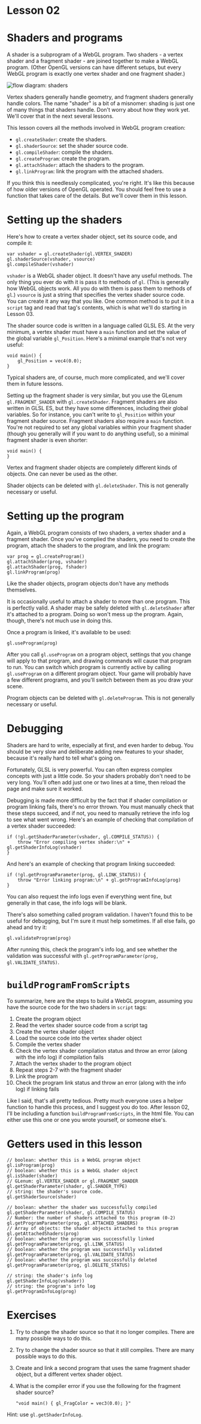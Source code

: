 # Lesson 02

Shaders and programs
====================

A shader is a subprogram of a WebGL program. Two shaders - a vertex shader and a fragment shader -
are joined together to make a WebGL program. (Other OpenGL versions can have different setups, but
every WebGL program is exactly one vertex shader and one fragment shader.)

![flow diagram: shaders](/lessons/img/flow-diagram-shaders.png?raw=true "every WebGL program has one vertex shader and one fragment shader")

Vertex shaders generally handle geometry, and fragment shaders generally handle colors. The name
"shader" is a bit of a misnomer: shading is just one of many things that shaders handle. Don't worry
about how they work yet. We'll cover that in the next several lessons.

This lesson covers all the methods involved in WebGL program creation:

* `gl.createShader`: create the shaders.
* `gl.shaderSource`: set the shader source code.
* `gl.compileShader`: compile the shaders.
* `gl.createProgram`: create the program.
* `gl.attachShader`: attach the shaders to the program.
* `gl.linkProgram`: link the program with the attached shaders.

If you think this is needlessly complicated, you're right. It's like this because of how older
versions of OpenGL operated. You should feel free to use a function that takes care of the details.
But we'll cover them in this lesson.

Setting up the shaders
======================

Here's how to create a vertex shader object, set its source code, and compile it:

	var vshader = gl.createShader(gl.VERTEX_SHADER)
	gl.shaderSource(vshader, vsource)
	gl.compileShader(vshader)

`vshader` is a WebGL shader object. It doesn't have any useful methods. The only thing you ever do
with it is pass it to methods of `gl`. (This is generally how WebGL objects work. All you do with
them is pass them to methods of `gl`.) `vsource` is just a string that specifies the vertex shader
source code. You can create it any way that you like. One common method is to put it in a `script`
tag and read that tag's contents, which is what we'll do starting in Lesson 03.

The shader source code is written in a language called GLSL ES. At the very minimum, a vertex shader
must have a `main` function and set the value of the global variable `gl_Position`. Here's a
minimal example that's not very useful:

	void main() {
	    gl_Position = vec4(0.0);
	}

Typical shaders are, of course, much more complicated, and we'll cover them in future lessons.

Setting up the fragment shader is very similar, but you use the GLenum `gl.FRAGMENT_SHADER` with
`gl.createShader`. Fragment shaders are also written in GLSL ES, but they have some differences,
including their global variables. So for instance, you can't write to `gl_Position` within your
fragment shader source. Fragment shaders also require a `main` function. You're not required to set
any global variables within your fragment shader (though you generally will if you want to do
anything useful), so a minimal fragment shader is even shorter:

	void main() {
	}

Vertex and fragment shader objects are completely different kinds of objects. One can never be used
as the other.

Shader objects can be deleted with `gl.deleteShader`. This is not generally necessary or useful.

Setting up the program
======================

Again, a WebGL program consists of two shaders, a vertex shader and a fragment shader. Once you've
complied the shaders, you need to create the program, attach the shaders to the program, and link
the program:

	var prog = gl.createProgram()
	gl.attachShader(prog, vshader)
	gl.attachShader(prog, fshader)
	gl.linkProgram(prog)

Like the shader objects, program objects don't have any methods themselves.

It is occasionally useful to attach a shader to more than one program. This is perfectly valid. A
shader may be safely deleted with `gl.deleteShader` after it's attached to a program. Doing so won't
mess up the program. Again, though, there's not much use in doing this.

Once a program is linked, it's available to be used:

	gl.useProgram(prog)

After you call `gl.useProgram` on a program object, settings that you change will apply to that
program, and drawing commands will cause that program to run. You can switch which program is
currently active by calling `gl.useProgram` on a different program object. Your game will probably
have a few different programs, and you'll switch between them as you draw your scene.

Program objects can be deleted with `gl.deleteProgram`. This is not generally necessary or useful.

Debugging
=========

Shaders are hard to write, especially at first, and even harder to debug. You should be very slow
and deliberate adding new features to your shader, because it's really hard to tell what's going on.

Fortunately, GLSL is very powerful. You can often express complex concepts with just a little code.
So your shaders probably don't need to be very long. You'll often add just one or two lines at a
time, then reload the page and make sure it worked.

Debugging is made more difficult by the fact that if shader compilation or program linking fails,
there's no error thrown. You must manually check that these steps succeed, and if not, you need to
manually retrieve the info log to see what went wrong. Here's an example of checking that
compilation of a vertex shader succeeded:

	if (!gl.getShaderParameter(vshader, gl.COMPILE_STATUS)) {
		throw "Error compiling vertex shader:\n" + gl.getShaderInfoLog(vshader)
	}

And here's an example of checking that program linking succeeded:

	if (!gl.getProgramParameter(prog, gl.LINK_STATUS)) {
		throw "Error linking program:\n" + gl.getProgramInfoLog(prog)
	}

You can also request the info logs even if everything went fine, but generally in that case, the
info logs will be blank.

There's also something called program validation. I haven't found this to be useful for debugging,
but I'm sure it must help sometimes. If all else fails, go ahead and try it:

	gl.validateProgram(prog)

After running this, check the program's info log, and see whether the validation was successful with
`gl.getProgramParameter(prog, gl.VALIDATE_STATUS)`.

`buildProgramFromScripts`
=========================

To summarize, here are the steps to build a WebGL program, assuming you have the source code for the
two shaders in `script` tags:

1. Create the program object
2. Read the vertex shader source code from a script tag
3. Create the vertex shader object
4. Load the source code into the vertex shader object
5. Compile the vertex shader
6. Check the vertex shader compilation status and throw an error (along with the info log) if
compilation fails
7. Attach the vertex shader to the program object
8. Repeat steps 2-7 with the fragment shader
9. Link the program
10. Check the program link status and throw an error (along with the info log) if linking fails

Like I said, that's all pretty tedious. Pretty much everyone uses a helper function to handle this
process, and I suggest you do too. After lesson 02, I'll be including a function
`buildProgramFromScripts`, in the html file. You can either use this one or one you wrote yourself,
or someone else's.

Getters used in this lesson
===========================

	// boolean: whether this is a WebGL program object
	gl.isProgram(prog)
	// boolean: whether this is a WebGL shader object
	gl.isShader(shader)
	// GLenum: gl.VERTEX_SHADER or gl.FRAGMENT_SHADER
	gl.getShaderParameter(shader, gl.SHADER_TYPE)
	// string: the shader's source code.
	gl.getShaderSource(shader)

	// boolean: whether the shader was successfully compiled
	gl.getShaderParameter(shader, gl.COMPILE_STATUS)
	// Number: the number of shaders attached to this program (0-2)
	gl.getProgramParameter(prog, gl.ATTACHED_SHADERS)
	// Array of objects: the shader objects attached to this program
	gl.getAttachedShaders(prog)
	// boolean: whether the program was successfully linked
	gl.getProgramParameter(prog, gl.LINK_STATUS)
	// boolean: whether the program was successfully validated
	gl.getProgramParameter(prog, gl.VALIDATE_STATUS)
	// boolean: whether the program was successfully deleted
	gl.getProgramParameter(prog, gl.DELETE_STATUS)

	// string: the shader's info log
	gl.getShaderInfoLog(vshader))
	// string: the program's info log
	gl.getProgramInfoLog(prog)

Exercises
=========

1. Try to change the shader source so that it no longer compiles. There are many possible ways to do
this.
1. Try to change the shader source so that it still compiles. There are many possible ways to do
this.
1. Create and link a second program that uses the same fragment shader object, but a different
vertex shader object.
1. What is the compiler error if you use the following for the fragment shader source?

	`"void main() { gl_FragColor = vec3(0.0); }"`

Hint: use `gl.getShaderInfoLog`.


